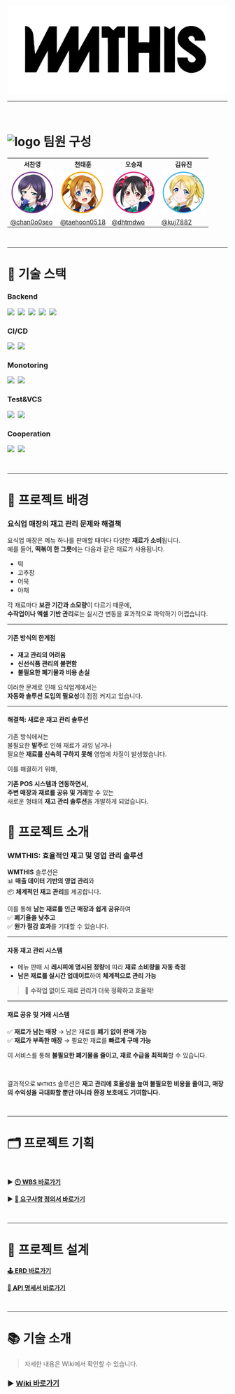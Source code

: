<div align="center">
  <img src="./readme-images/icon.png" alt="logo" width="550">
</div>

---

<br>
<!--
-- <div align="center">
--
### 🏃🏻‍♀️ [WHTHIS 데모 사이트 바로가기](https://www.wmthis.kro.kr) 💨 
--
</div>
--
<br>
--
---
-->

# <img src="https://i.namu.wiki/i/pUSVyUCiN_NvwLXMZIvgzvr9XCAGZSzDzPm1_ypZRXSKaMEQ2_L9lYT-m2d-d8LF7cOUVPc1PLK5U37qLyNgUeWJ8OL70GyWxx4bQfGDZTrQbasowkpjGTbHdCi5gY3V3KO47CvdI9oK1q4QPZDh5Q.svg" alt="logo" width="30"> 팀원 구성

<div align="center">
  <table>
    <tr>
      <th>서찬영</th>
      <th>천태훈</th>
      <th>오승재</th>
      <th>김유진</th>
    </tr>
    <tr>
      <td><img src="./readme-images/no.webp" width="100" height="100"/></td>
      <td><img src="./readme-images/honoka.webp" width="100" height="100"/></td>
      <td><img src="./readme-images/ni.webp" width="100" height="100"/></td>
      <td><img src="./readme-images/eri.webp" width="100" height="100"/></td>
    </tr>
    <tr>
      <td><a href="https://github.com/chan0o0seo">@chan0o0seo</a></td>
      <td><a href="https://github.com/taehoon0518">@taehoon0518</a></td>
      <td><a href="https://github.com/dhtmdwo">@dhtmdwo</a></td>
      <td><a href="https://github.com/kuj7882">@kuj7882</a></td>
    </tr>
  </table>
</div>

<br>

---

# 🔧 기술 스택

### Backend

<img src="https://img.shields.io/badge/Java-%23ED8B00?style=flat&logo=java&logoColor=white">&nbsp;
<img src="https://img.shields.io/badge/Spring%20Boot-%236DB33F?style=flat&logo=spring-boot&logoColor=white">&nbsp;
<img src="https://img.shields.io/badge/Tomcat-%23009639?style=flat&logo=apache-tomcat&logoColor=white">&nbsp;
<img src="https://img.shields.io/badge/Kubernetes-%231572B6?style=flat&logo=kubernetes&logoColor=white">&nbsp;
<img src="https://img.shields.io/badge/Docker-002260?style=flat&logo=docker&logoColor=white">&nbsp;


### CI/CD

<img src="https://img.shields.io/badge/Jenkins-CF4045?style=flat&logo=jenkins&logoColor=white">&nbsp;
<img src="https://img.shields.io/badge/Github Webhook-%23181717?style=flat&logo=github&logoColor=white">&nbsp;

### Monotoring

<img src="https://img.shields.io/badge/Grafana-F46800?style=flat&logo=Grafana&logoColor=white">&nbsp;
<img src="https://img.shields.io/badge/Prometheus-E6522C?style=flat&logo=Prometheus&logoColor=white">&nbsp;

### Test&VCS

<img src="https://img.shields.io/badge/JMeter-D22128?style=flat&logo=apachejmeter&logoColor=white">&nbsp;
<img src="https://img.shields.io/badge/Locust-%23009639?style=flat&logo=locust&logoColor=white">&nbsp;

### Cooperation

<img src="https://img.shields.io/badge/GitHub-181717?style=flat&logo=github&logoColor=white">&nbsp;
<img src="https://img.shields.io/badge/Discord-5865F2?style=flat&logo=Discord&logoColor=white">&nbsp;

<br>

---

# 🌟 프로젝트 배경

<!--
<div align="center">
  <img src="./docs/img/프로젝트배경_1.png" alt="프로젝트 배경1" width="45%">
  <img src="./docs/img/프로젝트배경_2.jpg" alt="프로젝트 배경2" width="40%">
</div>

<br>
-->

### 요식업 매장의 재고 관리 문제와 해결책

요식업 매장은 메뉴 하나를 판매할 때마다 다양한 **재료가 소비**됩니다.  
예를 들어, **떡볶이 한 그릇**에는 다음과 같은 재료가 사용됩니다.

- 떡
- 고추장
- 어묵
- 야채

각 재료마다 **보관 기간과 소모량**이 다르기 때문에,  
**수작업이나 엑셀 기반 관리**로는 실시간 변동을 효과적으로 파악하기 어렵습니다.

---

#### 기존 방식의 한계점

- **재고 관리의 어려움**
- **신선식품 관리의 불편함**
- **불필요한 폐기물과 비용 손실**

이러한 문제로 인해 요식업계에서는  
**자동화 솔루션 도입의 필요성**이 점점 커지고 있습니다.

---

#### 해결책: 새로운 재고 관리 솔루션

기존 방식에서는  
불필요한 **발주**로 인해 재료가 과잉 남거나  
필요한 **재료를 신속히 구하지 못해** 영업에 차질이 발생했습니다.

이를 해결하기 위해,

**기존 POS 시스템과 연동하면서,** <br>
**주변 매장과 재료를 공유 및 거래**할 수 있는  
새로운 형태의 **재고 관리 솔루션**을 개발하게 되었습니다.

# 🔮 프로젝트 소개

### **WMTHIS: 효율적인 재고 및 영업 관리 솔루션**

**WMTHIS** 솔루션은  
📊 **매출 데이터 기반의 영업 관리**와  
📦 **체계적인 재고 관리**를 제공합니다.

이를 통해 **남는 재료를 인근 매장과 쉽게 공유**하여  
✅ **폐기율을 낮추고**  
✅ **원가 절감 효과**를 기대할 수 있습니다.

---

#### **자동 재고 관리 시스템**

- 메뉴 판매 시 **레시피에 명시된 정량**에 따라 **재료 소비량을 자동 측정**
- **남은 재료를 실시간 업데이트**하여 **체계적으로 관리 가능**

> 📌 **수작업 없이도 재료 관리가 더욱 정확하고 효율적!**

---

#### **재료 공유 및 거래 시스템**

✅ **재료가 남는 매장** → 남은 재료를 **폐기 없이 판매 가능**  
✅ **재료가 부족한 매장** → 필요한 재료를 **빠르게 구매 가능**

이 서비스를 통해 **불필요한 폐기물을 줄이고, 재료 수급을 최적화**할 수 있습니다.

<br>

결과적으로 `WHTHIS` 솔루션은 **재고 관리에 효율성을 높여 불필요한 비용을 줄이고, 매장의 수익성을 극대화할 뿐만 아니라 환경 보호에도 기여합니다.**

<br>

---

# 🗂️ 프로젝트 기획

<br>

▶ [**🕙 WBS 바로가기**](https://docs.google.com/spreadsheets/d/1LdWS6icJXQ0v-Flu6HQHA01YwZ88RcX8zlemLsZBi1U/edit?gid=0#gid=0)

▶ [**📑 요구사항 정의서 바로가기**](https://docs.google.com/spreadsheets/d/16wSc1cXDfdekU2iw4pQBwFMDCW2UYdl9KT6ui1QOgOY/edit?gid=0#gid=0)

<br>

---

# 📜 프로젝트 설계

[**🕹️ ERD 바로가기**](https://www.erdcloud.com/d/gaWyQgoD7gXc2LNvG)

[**📃 API 명세서 바로가기**](http://www.cheeeze.kro.kr/swagger-ui/index.html)

<br>

---

# 📚 기술 소개

> 자세한 내용은 Wiki에서 확인할 수 있습니다.

### ▶ [**Wiki 바로가기**](https://github.com/beyond-sw-camp/be12-fin-5verdose-WMTHIS-BE/wiki)

<br>
